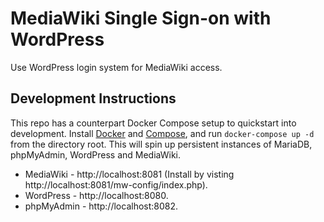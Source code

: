 # MediaWiki Single Sign-on with WordPress
Use WordPress login system for MediaWiki access.

## Development Instructions
This repo has a counterpart Docker Compose setup to quickstart into development. Install [Docker] and [Compose], and run `docker-compose up -d` from the directory root. This will spin up persistent instances of MariaDB, phpMyAdmin, WordPress and MediaWiki.

* MediaWiki - http://localhost:8081 (Install by visting http://localhost:8081/mw-config/index.php).
* WordPress - http://localhost:8080.
* phpMyAdmin - http://localhost:8082.

[Docker]: https://docs.docker.com/engine/install/
[Compose]: https://docs.docker.com/compose/